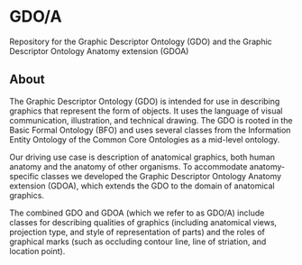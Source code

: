 # GDO/A

Repository for the Graphic Descriptor Ontology (GDO) and the Graphic Descriptor Ontology Anatomy extension (GDOA)

## About

The Graphic Descriptor Ontology (GDO) is intended for use in describing graphics that represent the form of objects. It uses the language of visual communication, illustration, and technical drawing. The GDO is rooted in the Basic Formal Ontology (BFO) and uses several classes from the Information Entity Ontology of the Common Core Ontologies as a mid-level ontology.

Our driving use case is description of anatomical graphics, both human anatomy and the anatomy of other organisms. To accommodate anatomy-specific classes we developed the Graphic Descriptor Ontology Anatomy extension (GDOA), which extends the GDO to the domain of anatomical graphics.

The combined GDO and GDOA (which we refer to as GDO/A) include classes for describing qualities of graphics (including anatomical views, projection type, and style of representation of parts) and the roles of graphical marks (such as occluding contour line, line of striation, and location point).
